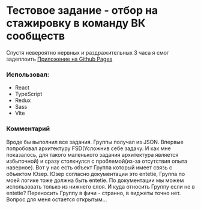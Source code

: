 # Тестовое задание - отбор на стажировку в команду ВК сообществ

Cпустя  невероятно нервных и раздражительных 3 часа я смог задеплоить [Приложение на Github Pages](https://lovecloudzzz.github.io/vk-intern-task-groups/)

### Использовал:
- React
- TypeScript
- Redux
- Sass
- Vite

### Комментарий
Вроде бы выполнил все задания. Группы получал из JSON. Впервые попробовал архитектуру FSD(Усложнив себе задачу. И как мне показалось, для такого маленького задания архитектура является избыточной) и сразу столкнулся с проблемой(из-за отсутствия опыта наверное). Вот у нас есть объект Группа который имеет связь с объектом Юзер. Юзер согласно документации это entetie, Группа по моей логике тоже должна быть entetie. По документации мы можем использовать только из нижнего слоя. И куда относить Группу если не в entetie? Переносить Группу в фичи - странно, в виджеты точно нет. Вопрос для меня остается открытым...
